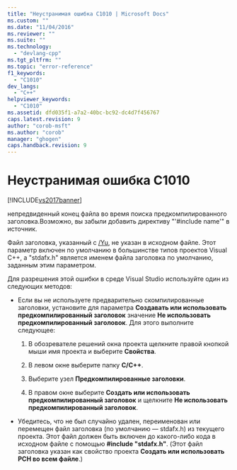 ```yaml
---
title: "Неустранимая ошибка C1010 | Microsoft Docs"
ms.custom: ""
ms.date: "11/04/2016"
ms.reviewer: ""
ms.suite: ""
ms.technology: 
  - "devlang-cpp"
ms.tgt_pltfrm: ""
ms.topic: "error-reference"
f1_keywords: 
  - "C1010"
dev_langs: 
  - "C++"
helpviewer_keywords: 
  - "C1010"
ms.assetid: dfd035f1-a7a2-40bc-bc92-dc4d7f456767
caps.latest.revision: 9
author: "corob-msft"
ms.author: "corob"
manager: "ghogen"
caps.handback.revision: 9
---
```

# Неустранимая ошибка C1010
[!INCLUDE[vs2017banner](../../assembler/inline/includes/vs2017banner.md)]

непредвиденный конец файла во время поиска предкомпилированного заголовка.Возможно, вы забыли добавить директиву "'\#include name'" в источник.  
  
 Файл заголовка, указанный с [\/Yu](../../build/reference/yu-use-precompiled-header-file.md), не указан в исходном файле.  Этот параметр включен по умолчанию в большинстве типов проектов Visual C\+\+, а "stdafx.h" является именем файла заголовка по умолчанию, заданным этим параметром.  
  
 Для разрешения этой ошибки в среде Visual Studio используйте один из следующих методов:  
  
-   Если вы не используете предварительно скомпилированные заголовки, установите для параметра **Создавать или использовать предкомпилированный заголовок** значение **Не использовать предкомпилированный заголовок**.  Для этого выполните следующее:  
  
    1.  В обозревателе решений окна проекта щелкните правой кнопкой мыши имя проекта и выберите **Свойства**.  
  
    2.  В левом окне выберите папку **C\/C\+\+**.  
  
    3.  Выберите узел **Предкомпилированные заголовки**.  
  
    4.  В правом окне выберите **Создать или использовать предкомпилированный заголовок** и щелкните **Не использовать предкомпилированный заголовок**.  
  
-   Убедитесь, что не был случайно удален, переименован или перемещен файл заголовка \(по умолчанию — stdafx.h\) из текущего проекта.  Этот файл должен быть включен до какого\-либо кода в исходном файле с помощью **\#include "stdafx.h"**. \(Этот файл заголовка указан как свойство проекта **Создать или использовать PCH во всем файле**.\)